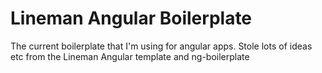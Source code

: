 # Lineman Angular Boilerplate

The current boilerplate that I'm using for angular apps. Stole lots of ideas etc from the Lineman Angular template and ng-boilerplate